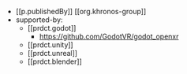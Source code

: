 
- [[p.publishedBy]] [[org.khronos-group]]
- supported-by:
  - [[prdct.godot]]
    - https://github.com/GodotVR/godot_openxr
  - [[prdct.unity]] 
  - [[prdct.unreal]] 
  - [[prdct.blender]]